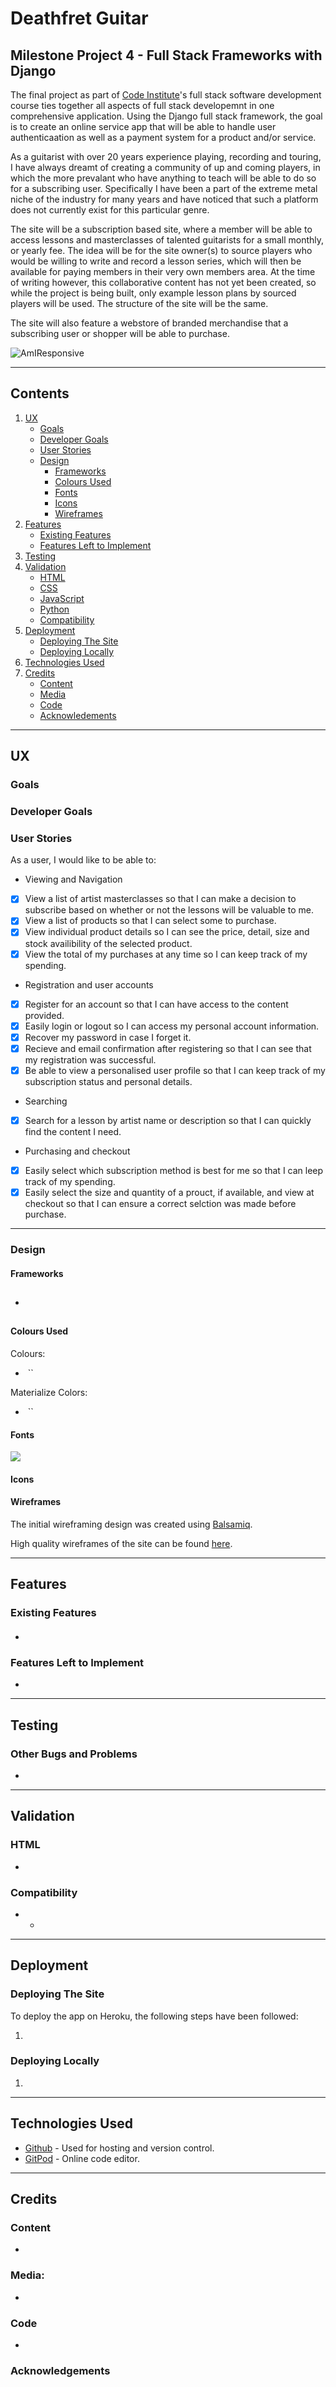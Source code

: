 # Deathfret Guitar

## Milestone Project 4 - Full Stack Frameworks with Django

The final project as part of [Code Institute](https://codeinstitute.net)'s full stack software development course ties together all aspects of full stack developemnt
in one comprehensive application. Using the Django full stack framework, the goal is to create an online service app that will be able to handle user authenticaation as well
as a payment system for a product and/or service.

As a guitarist with over 20 years experience playing, recording and touring, I have always dreamt of creating a community of up and coming players, in which the more prevalant
who have anything to teach will be able to do so for a subscribing user. Specifically I have been a part of the extreme metal niche of the industry for many years and have noticed that
such a platform does not currently exist for this particular genre.

The site will be a subscription based site, where a member will be able to access lessons and masterclasses of talented guitarists for a small monthly, or yearly fee. The idea will be
for the site owner(s) to source players who would be willing to write and record a lesson series, which will then be available for paying members in their very own members area. At the time of writing however, this collaborative content has not yet been created, so while the project is being built, only example lesson plans by sourced players will be used. The structure of the site
will be the same.

The site will also feature a webstore of branded merchandise that a subscribing user or shopper will be able to purchase.

![AmIResponsive]( "")

***

## Contents

1. [UX](https://github.com/vdgvzr/milestone-project-4#ux)
    - [Goals](https://github.com/vdgvzr/milestone-project-4#goals)
    - [Developer Goals](https://github.com/vdgvzr/milestone-project-4#developer-goals)
    - [User Stories](https://github.com/vdgvzr/milestone-project-4#user-stories)
    - [Design](https://github.com/vdgvzr/milestone-project-4#design)
        - [Frameworks](https://github.com/vdgvzr/milestone-project-4#frameworks)
        - [Colours Used](https://github.com/vdgvzr/milestone-project-4#colours-used)
        - [Fonts](https://github.com/vdgvzr/milestone-project-4#fonts)
        - [Icons](https://github.com/vdgvzr/milestone-project-4#icons)
        - [Wireframes](https://github.com/vdgvzr/milestone-project-4#wireframes)
2. [Features](https://github.com/vdgvzr/milestone-project-4#features)
    - [Existing Features](https://github.com/vdgvzr/milestone-project-4#existing-features)
    - [Features Left to Implement](https://github.com/vdgvzr/milestone-project-4#features-left-to-implement)
3. [Testing](https://github.com/vdgvzr/milestone-project-4#testing)
4. [Validation](https://github.com/vdgvzr/milestone-project-4#validation)
    - [HTML](https://github.com/vdgvzr/milestone-project-4#html)
    - [CSS](https://github.com/vdgvzr/milestone-project-4#css)
    - [JavaScript](https://github.com/vdgvzr/milestone-project-4#javascript)
    - [Python](https://github.com/vdgvzr/milestone-project-4#python)
    - [Compatibility](https://github.com/vdgvzr/milestone-project-4#compatibility)
5. [Deployment](https://github.com/vdgvzr/milestone-project-4#deployment)
    - [Deploying The Site](https://github.com/vdgvzr/milestone-project-4#deploying-the-site)
    - [Deploying Locally](https://github.com/vdgvzr/milestone-project-4#deploying-locally)
6. [Technologies Used](https://github.com/vdgvzr/milestone-project-4#technologies-used)
7. [Credits](https://github.com/vdgvzr/milestone-project-4#credits)
    - [Content](https://github.com/vdgvzr/milestone-project-4#content)
    - [Media](https://github.com/vdgvzr/milestone-project-4#media)
    - [Code](https://github.com/vdgvzr/milestone-project-4#code)
    - [Acknowledements](https://github.com/vdgvzr/milestone-project-4#acknowledgements)

***

## UX

### Goals



### Developer Goals



### User Stories

As a user, I would like to be able to:

* Viewing and Navigation

- [x] View a list of artist masterclasses so that I can make a decision to subscribe based on whether or not the lessons will be valuable to me.
- [x] View a list of products so that I can select some to purchase.
- [x] View individual product details so I can see the price, detail, size and stock availibility of the selected product.
- [x] View the total of my purchases at any time so I can keep track of my spending.

* Registration and user accounts

- [x] Register for an account so that I can have access to the content provided.
- [x] Easily login or logout so I can access my personal account information.
- [x] Recover my password in case I forget it.
- [x] Recieve and email confirmation after registering so that I can see that my registration was successful.
- [x] Be able to view a personalised user profile so that I can keep track of my subscription status and personal details.

* Searching

- [x] Search for a lesson by artist name or description so that I can quickly find the content I need.

* Purchasing and checkout

- [x] Easily select which subscription method is best for me so that I can leep track of my spending.
- [x] Easily select the size and quantity of a prouct, if available, and view at checkout so that I can ensure a correct selction was made before purchase.

***

### Design



#### Frameworks

* []()
    - 

#### Colours Used



Colours:

- ![]() ``

Materialize Colors:

- ![]() ``

#### Fonts

![]( "")



#### Icons

[]()

#### Wireframes

The initial wireframing design was created using [Balsamiq](https://balsamiq.cloud/).

High quality wireframes of the site can be found [here]( "Wireframes").

***

## Features

### Existing Features

#### 

* 

### Features Left to Implement

* 

***

## Testing

### 



### Other Bugs and Problems

*  

***

## Validation

### HTML

* []()

### Compatibility

* 
    - 

***

## Deployment

### Deploying The Site

To deploy the app on Heroku, the following steps have been followed:

1. 

### Deploying Locally

1. 

***

## Technologies Used

* [Github](https://www.github.com/) - Used for hosting and version control.
* [GitPod](https://www.gitpod.io/) - Online code editor.

***

## Credits

### Content

- 

### Media:

- 

### Code

- 

### Acknowledgements

